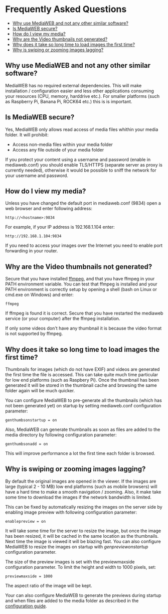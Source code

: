 # Frequently Asked Questions

- [Why use MediaWEB and not any other similar software?](#why-use-mediaweb-and-not-any-other-similar-software)
- [Is MediaWEB secure?](#is-mediaweb-secure)
- [How do I view my media?](#how-do-i-view-my-media)
- [Why are the Video thumbnails not generated?](#why-are-the-video-thumbnails-not-generated)
- [Why does it take so long time to load images the first time?](#why-does-it-take-so-long-time-to-load-images-the-first-time)
- [Why is swiping or zooming images lagging?](#why-is-swiping-or-zooming-images-lagging)


## Why use MediaWEB and not any other similar software?

MediaWEB has no required external dependencies. This will make installation / configuration easier and less other applications consuming your resources (CPU, memory, harddrive etc.). For smaller platforms (such as Raspberry Pi, Banana Pi, ROCK64 etc.) this is is important.

## Is MediaWEB secure?

Yes, MediaWEB only allows read access of media files whithin your media folder. It will prohibit:

* Access non-media files within your media folder
* Access any file outside of your media folder

If you protect your content using a username and password (enable in mediaweb.conf) you should enable TLS/HTTPS (separate server as proxy is currently needed), otherwise it would be possible to sniff the network for your username and password.

## How do I view my media?

Unless you have changed the default port in mediaweb.conf (9834) open a web browser and enter following address:

    http://<hostname>:9834

For example, if your IP address is 192.168.1.104 enter:

    http://192.168.1.104:9834

If you need to access your images over the Internet you need to enable port forwarding in your router. 

## Why are the Video thumbnails not generated?

Secure that you have installed [ffmpeg](https://www.ffmpeg.org/), and that you have ffmpeg in your PATH environment variable. You can test that ffmpeg is installed and your PATH environment is correctly setup by opening a shell (bash on Linux or cmd.exe on Windows) and enter:

    ffmpeg

If ffmpeg is found it is correct. Secure that you have restarted the mediaweb service (or your computer) after the ffmpeg installation.

If only some videos don't have any thumbnail it is because the video format is not supported by ffmpeg.

## Why does it take so long time to load images the first time?

Thumbnails for images (which do not have EXIF) and videos are generated the first time the file is accessed. This can take quite much time particular for low end platforms (such as Raspbery Pi). Once the thumbnail has been generated it will be stored in the thumbnail cache and browsing the same folder again will be much quicker.

You can configure MediaWEB to pre-generate all the thumbnails (which has not been generated yet) on startup by setting mediaweb.conf configuration parameter:

    genthumbsonstartup = on

Also, MediaWEB can generate thumbnails as soon as files are added to the media directory by following configuration parameter:

    genthumbsonadd = on

This will improve performance a lot the first time each folder is browsed. 

## Why is swiping or zooming images lagging?

By default the original images are opened in the viewer. If the images are large (typical 2 - 10 MB) low end platforms (such as mobile browsers) will have a hard time to make a smooth navigation / zooming. Also, it make take some time to download the images if the network bandwidth is limited.

This can be fixed by automatically resizing the images on the server side by enabling image preview with following configuration parameter:

    enablepreview = on

It will take some time for the server to resize the image, but once the image has been resized, it will be cached in the same location as the thumbnails. Next time the image is viewed it will be blazing fast. You can also configure MediaWEB to resize the images on startup with *genpreviewonstartup* configuration parameter.

The size of the preview images is set with the previewmaxside configuration parameter. To limit the height and width to 1000 pixels, set:

    previewmaxside = 1000

The aspect ratio of the image will be kept.

Your can also configure MediaWEB to generate the previews during startup and when files are added to the media folder as described in the [configuration guide](README.md).